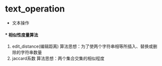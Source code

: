 # text_operation

* 文本操作
#### * 相似性度量算法
1. edit_distance(编辑距离)
算法思想：为了使两个字符串相等所插入、替换或删除的字符串数量
2. jaccard系数
算法思想：两个集合交集的相似程度
